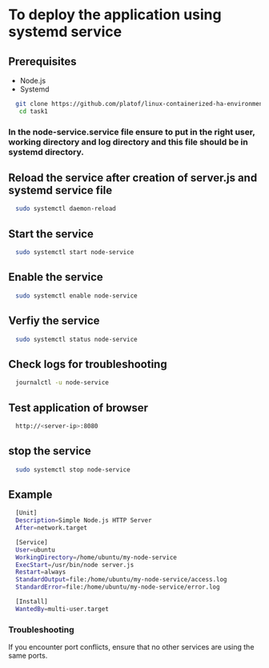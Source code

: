 # To deploy the application using systemd service

## Prerequisites

- Node.js
- Systemd

```sh
  git clone https://github.com/platof/linux-containerized-ha-environment.git
   cd task1
```
### In the node-service.service file ensure to put in the right user, working directory and log directory and this file should be in systemd directory.

## Reload the service after creation of server.js and systemd service file
```bash
  sudo systemctl daemon-reload 
```
## Start the service
```bash
  sudo systemctl start node-service
```
## Enable the service
```bash
  sudo systemctl enable node-service
```
## Verfiy the service
```bash
  sudo systemctl status node-service
``` 
## Check logs for troubleshooting
```bash
  journalctl -u node-service
```
## Test application of browser
```bash
  http://<server-ip>:8080
```
## stop the service
```bash
  sudo systemctl stop node-service
```
## Example
```bash
  [Unit]
  Description=Simple Node.js HTTP Server
  After=network.target

  [Service]
  User=ubuntu
  WorkingDirectory=/home/ubuntu/my-node-service
  ExecStart=/usr/bin/node server.js
  Restart=always
  StandardOutput=file:/home/ubuntu/my-node-service/access.log
  StandardError=file:/home/ubuntu/my-node-service/error.log

  [Install]
  WantedBy=multi-user.target
```
### Troubleshooting
If you encounter port conflicts, ensure that no other services are using the same ports.
